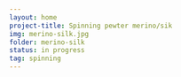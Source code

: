 ```yaml
---
layout: home
project-title: Spinning pewter merino/sik
img: merino-silk.jpg
folder: merino-silk
status: in progress
tag: spinning
---
```


